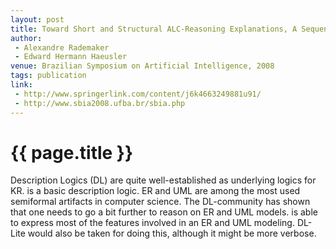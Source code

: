 ```yaml
---
layout: post
title: Toward Short and Structural ALC-Reasoning Explanations, A Sequent Calculus Approach
author:
 - Alexandre Rademaker
 - Edward Hermann Haeusler
venue: Brazilian Symposium on Artificial Intelligence, 2008  
tags: publication
link:
 - http://www.springerlink.com/content/j6k4663249881u91/
 - http://www.sbia2008.ufba.br/sbia.php
---
```


{{ page.title }}
================

Description Logics (DL) are quite well-established as underlying
logics for KR. is a basic description logic. ER and UML are among the
most used semiformal artifacts in computer science. The DL-community
has shown that one needs to go a bit further to reason on ER and UML
models. is able to express most of the features involved in an ER and
UML modeling. DL-Lite would also be taken for doing this, although it
might be more verbose.
